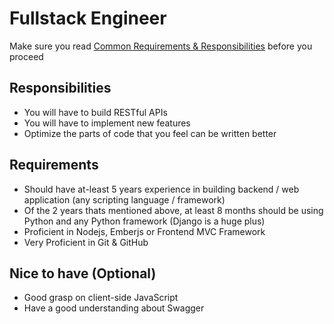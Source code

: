 # Fullstack Engineer

Make sure you read [Common Requirements & Responsibilities](https://github.com/appknox/careers#common-requirements--responsibilities) before you proceed

## Responsibilities

* You will have to build RESTful APIs
* You will have to implement new features
* Optimize the parts of code that you feel can be written better


## Requirements

* Should have at-least 5 years experience in building backend / web application (any scripting language / framework)
* Of the 2 years thats mentioned above, at least 8 months should be using Python and any Python framework (Django is a huge plus)
* Proficient in Nodejs, Emberjs or Frontend MVC Framework
* Very Proficient in Git & GitHub


## Nice to have (Optional)

* Good grasp on client-side JavaScript
* Have a good understanding about Swagger
